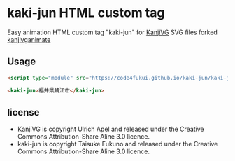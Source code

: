 # kaki-jun HTML custom tag

Easy animation HTML custom tag "kaki-jun" for [KanjiVG](https://github.com/KanjiVG/kanjivg) SVG files forked [kanjivganimate](https://github.com/nihongodera/kanjivganimate)

## Usage

```html
<script type="module" src="https://code4fukui.github.io/kaki-jun/kaki-jun.js"></script>

<kaki-jun>福井県鯖江市</kaki-jun>
```

## license

- KanjiVG is copyright Ulrich Apel and released under the Creative Commons Attribution-Share Aline 3.0 licence.
- kaki-jun is copyright Taisuke Fukuno and released under the Creative Commons Attribution-Share Aline 3.0 licence.
